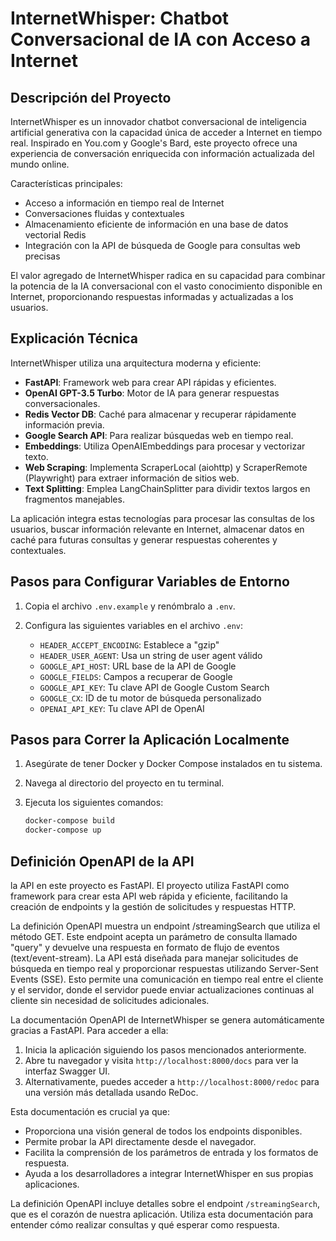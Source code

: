 # InternetWhisper: Chatbot Conversacional de IA con Acceso a Internet

## Descripción del Proyecto

InternetWhisper es un innovador chatbot conversacional de inteligencia artificial generativa con la capacidad única de acceder a Internet en tiempo real. Inspirado en You.com y Google's Bard, este proyecto ofrece una experiencia de conversación enriquecida con información actualizada del mundo online.

Características principales:

- Acceso a información en tiempo real de Internet
- Conversaciones fluidas y contextuales
- Almacenamiento eficiente de información en una base de datos vectorial Redis
- Integración con la API de búsqueda de Google para consultas web precisas

El valor agregado de InternetWhisper radica en su capacidad para combinar la potencia de la IA conversacional con el vasto conocimiento disponible en Internet, proporcionando respuestas informadas y actualizadas a los usuarios.

## Explicación Técnica

InternetWhisper utiliza una arquitectura moderna y eficiente:

- **FastAPI**: Framework web para crear API rápidas y eficientes.
- **OpenAI GPT-3.5 Turbo**: Motor de IA para generar respuestas conversacionales.
- **Redis Vector DB**: Caché para almacenar y recuperar rápidamente información previa.
- **Google Search API**: Para realizar búsquedas web en tiempo real.
- **Embeddings**: Utiliza OpenAIEmbeddings para procesar y vectorizar texto.
- **Web Scraping**: Implementa ScraperLocal (aiohttp) y ScraperRemote (Playwright) para extraer información de sitios web.
- **Text Splitting**: Emplea LangChainSplitter para dividir textos largos en fragmentos manejables.

La aplicación integra estas tecnologías para procesar las consultas de los usuarios, buscar información relevante en Internet, almacenar datos en caché para futuras consultas y generar respuestas coherentes y contextuales.

## Pasos para Configurar Variables de Entorno

1. Copia el archivo `.env.example` y renómbralo a `.env`.
2. Configura las siguientes variables en el archivo `.env`:

   - `HEADER_ACCEPT_ENCODING`: Establece a "gzip"
   - `HEADER_USER_AGENT`: Usa un string de user agent válido
   - `GOOGLE_API_HOST`: URL base de la API de Google
   - `GOOGLE_FIELDS`: Campos a recuperar de Google
   - `GOOGLE_API_KEY`: Tu clave API de Google Custom Search
   - `GOOGLE_CX`: ID de tu motor de búsqueda personalizado
   - `OPENAI_API_KEY`: Tu clave API de OpenAI

## Pasos para Correr la Aplicación Localmente

1. Asegúrate de tener Docker y Docker Compose instalados en tu sistema.
2. Navega al directorio del proyecto en tu terminal.
3. Ejecuta los siguientes comandos:

   ```bash
   docker-compose build
   docker-compose up
   ```

## Definición OpenAPI de la API

la API en este proyecto es FastAPI.
El proyecto utiliza FastAPI como framework para crear esta API web rápida y eficiente, facilitando la creación de endpoints y la gestión de solicitudes y respuestas HTTP.

La definición OpenAPI muestra un endpoint /streamingSearch que utiliza el método GET. Este endpoint acepta un parámetro de consulta llamado "query" y devuelve una respuesta en formato de flujo de eventos (text/event-stream).
La API está diseñada para manejar solicitudes de búsqueda en tiempo real y proporcionar respuestas utilizando Server-Sent Events (SSE). Esto permite una comunicación en tiempo real entre el cliente y el servidor, donde el servidor puede enviar actualizaciones continuas al cliente sin necesidad de solicitudes adicionales.

La documentación OpenAPI de InternetWhisper se genera automáticamente gracias a FastAPI. Para acceder a ella:

1. Inicia la aplicación siguiendo los pasos mencionados anteriormente.
2. Abre tu navegador y visita `http://localhost:8000/docs` para ver la interfaz Swagger UI.
3. Alternativamente, puedes acceder a `http://localhost:8000/redoc` para una versión más detallada usando ReDoc.

Esta documentación es crucial ya que:

- Proporciona una visión general de todos los endpoints disponibles.
- Permite probar la API directamente desde el navegador.
- Facilita la comprensión de los parámetros de entrada y los formatos de respuesta.
- Ayuda a los desarrolladores a integrar InternetWhisper en sus propias aplicaciones.

La definición OpenAPI incluye detalles sobre el endpoint `/streamingSearch`, que es el corazón de nuestra aplicación. Utiliza esta documentación para entender cómo realizar consultas y qué esperar como respuesta.
